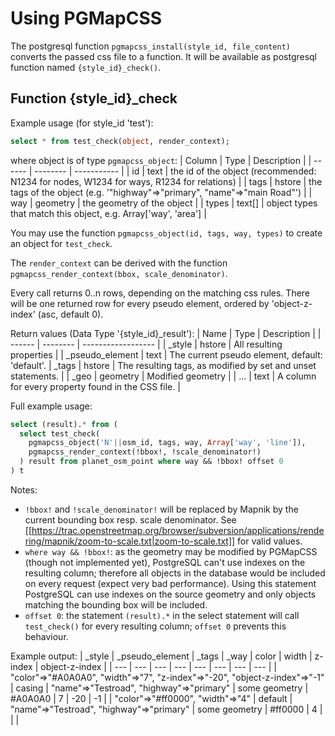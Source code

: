 # Using PGMapCSS
The postgresql function `pgmapcss_install(style_id, file_content)` converts the passed css file to a function. It will be available as postgresql function named `{style_id}_check()`.

## Function {style_id}_check

Example usage (for style_id 'test'):
```sql
select * from test_check(object, render_context);
```

where object is of type `pgmapcss_object`:
| Column | Type     | Description |
| ------ | -------- | ----------- |
| id     | text     | the id of the object (recommended: N1234 for nodes, W1234 for ways, R1234 for relations) |
| tags   | hstore   | the tags of the object (e.g. '"highway"=>"primary", "name"=>"main Road"') |
| way    | geometry | the geometry of the object |
| types  | text[]   | object types that match this object, e.g. Array['way', 'area'] |

You may use the function `pgmapcss_object(id, tags, way, types)` to create an object for `test_check`.

The `render_context` can be derived with the function `pgmapcss_render_context(bbox, scale_denominator)`.

Every call returns 0..n rows, depending on the matching css rules. There will be one returned row for every pseudo element, ordered by 'object-z-index' (asc, default 0).

Return values (Data Type '{style_id}_result'):
| Name   | Type     | Description        |
| ------ | -------- | ------------------ |
| _style | hstore   | All resulting properties |
| _pseudo_element | text | The current pseudo element, default: 'default'.
| _tags  | hstore   | The resulting tags, as modified by set and unset statements. |
| _geo   | geometry | Modified geometry |
| ...    | text     | A column for every property found in the CSS file. |

Full example usage:
```sql
select (result).* from (
  select test_check(
    pgmapcss_object('N'||osm_id, tags, way, Array['way', 'line']),
    pgmapcss_render_context(!bbox!, !scale_denominator!)
  ) result from planet_osm_point where way && !bbox! offset 0
) t
```

Notes:
* `!bbox!` and `!scale_denominator!` will be replaced by Mapnik by the current bounding box resp. scale denominator. See [[https://trac.openstreetmap.org/browser/subversion/applications/rendering/mapnik/zoom-to-scale.txt|zoom-to-scale.txt]] for valid values.
* `where way && !bbox!`: as the geometry may be modified by PGMapCSS (though not implemented yet), PostgreSQL can't use indexes on the resulting column; therefore all objects in the database would be included on every request (expect very bad performance). Using this statement PostgreSQL can use indexes on the source geometry and only objects matching the bounding box will be included.
* `offset 0`: the statement `(result).*` in the select statement will call `test_check()` for every resulting column; `offset 0` prevents this behaviour.

Example output:
| _style | _pseudo_element | _tags | _way | color | width | z-index | object-z-index |
| --- | --- | --- | --- | --- | --- | --- | --- |
| "color"=>"#A0A0A0", "width"=>"7", "z-index"=>"-20", "object-z-index"=>"-1" | casing | "name"=>"Testroad", "highway"=>"primary" | some geometry | #A0A0A0 | 7 | -20 | -1 |
| "color"=>"#ff0000", "width"=>"4" | default | "name"=>"Testroad", "highway"=>"primary" | some geometry | #ff0000 | 4 | | |

